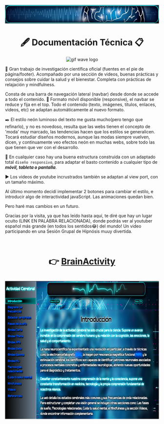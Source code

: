 <div align="center">

<img alt="mind-while-logo" src="./media/mind-logo.png" height="60">

# 🖋 Documentación Técnica 📋

<img alt="gif wave logo" src="https://conancos.dev/brainactivity/media/OndaActividadElectrica.gif" height="80" width="300">

<p></p>

</div>

🚀 Gran trabajo de investigación científica oficial (fuentes en el pie de página/footer). Acompañado por una sección de videos, buenas prácticas y consejos sobre cuidar la salud y el bienestar. Completa con prácticas de relajación y mindfulness.

Consta de una barra de navegación lateral (navbar) desde donde se accede a todo el contenido.
📲 Formato móvil disponible (responsive), el navbar se reduce y fija en el top. Todo el contenido (texto, imágenes, títulos, enlaces, videos, etc) se adaptan automáticamente al nuevo formato.

✒️ El estilo neón luminoso del texto me gusta mucho(pero tengo que refinarlo), y no es novedoso, resulta que las webs tienen el concepto de 'moda' muy marcado, las tendencias hacen que los estilos se generalicen. Tocará estudiar diseños modernos, aunque las modas siempre vuelven, dicen, y continuamente veo efectos neón en muchas webs, sobre todo las que tienen que ver con el desarrollo.

💯 En cualquier caso hay una buena estructura construida con un adaptado total `diseño responsivo`, para adaptar el basto contenido a cualquier tipo de _**móvil, tableta o pantalla**_. 

▶️ Los videos de youtube incrustrados también se adaptan al view port, con un tamaño máximo.

Al último momento decidí implementar 2 botones para cambiar el estilo, e introducir algo de interactividad javaScript. Las animaciones quedan bien.

Pero haré mas cambios en un futuro.

Gracias por la visita, ya que has leído hasta aquí, te diré que hay un lugar oculto (LINK EN PALABRA RELACIONADA), donde podrás ver al youtuber español más grande (en todos los sentidos😂) del mundo!
Un video participando en una Sesión Grupal de Hipnósis muuy divertida.

<br>

<div align="center">

<!--<img alt="image while logo" src="./media/miniMind.png">-->

# 👉 [BrainActivity](https://conancos.dev/brainactivity)

<br>

<img alt="img web-logo" src="./media/intro-brain-activity.png" height="450">

</div>
